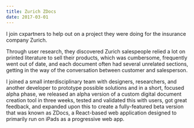 ```yaml
---
title: Zurich ZDocs
date: 2017-03-01
---
```


I join cxpartners to help out on a project they were doing for the insurance company Zurich.

Through user research, they discovered Zurich salespeople relied a lot on printed literature to sell their products, which was cumbersome, frequently went out of date, and each document often had several unrelated sections, getting in the way of the conversation between customer and salesperson. 

I joined a small interdisciplinary team with designers, researchers, and another developer to prototype possible solutions and in a short, focused alpha phase, we released an alpha version of a custom digital document creation tool in three weeks, tested and validated this with users, got great feedback, and expanded upon this to create a fully-featured beta version that was known as ZDocs, a React-based web application designed to primarily run on iPads as a progressive web app.
